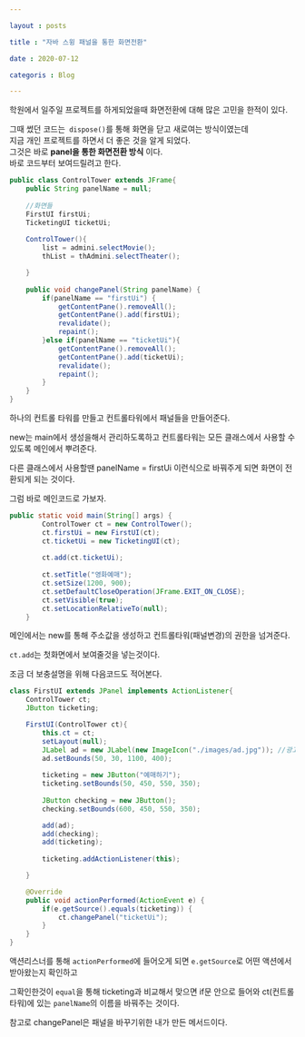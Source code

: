 ```yaml
---

layout : posts

title : "자바 스윙 패널을 통한 화면전환" 

date : 2020-07-12

categoris : Blog

--- 
```


학원에서 일주일 프로젝트를 하게되었을때 화면전환에 대해 많은 고민을 한적이 있다.  
  

그때 썼던 코드는` dispose()`를 통해 화면을 닫고 새로여는 방식이였는데   
지금 개인 프로젝트를 하면서 더 좋은 것을 알게 되었다.  
그것은 바로 **panel을 통한 화면전환 방식** 이다.  
바로 코드부터 보여드릴려고 한다.  
```java
public class ControlTower extends JFrame{
	public String panelName = null;
	
	//화면들
	FirstUI firstUi;
	TicketingUI ticketUi;
	
	ControlTower(){
		list = admini.selectMovie();
		thList = thAdmini.selectTheater();

	}
	
	public void changePanel(String panelName) {
		if(panelName == "firstUi") {
			getContentPane().removeAll();
			getContentPane().add(firstUi);
			revalidate();
			repaint();
		}else if(panelName == "ticketUi"){
			getContentPane().removeAll();
			getContentPane().add(ticketUi);
			revalidate();
			repaint();
		}
	}
}

```

하나의 컨트롤 타워를 만들고 컨트롤타워에서 패널들을 만들어준다.  
  
new는 main에서 생성을해서 관리하도록하고 컨트롤타워는 모든 클래스에서 사용할 수있도록 메인에서 뿌려준다.  
  
다른 클래스에서 사용할땐 panelName = firstUi 이런식으로 바꿔주게 되면 화면이 전환되게 되는 것이다.  
  
그럼 바로 메인코드로 가보자.  


```java	
public static void main(String[] args) {
		ControlTower ct = new ControlTower();
		ct.firstUi = new FirstUI(ct);
		ct.ticketUi = new TicketingUI(ct);
		
		ct.add(ct.ticketUi);
		
		ct.setTitle("영화예매");
		ct.setSize(1200, 900);
		ct.setDefaultCloseOperation(JFrame.EXIT_ON_CLOSE);
		ct.setVisible(true);
		ct.setLocationRelativeTo(null);
	}

```
  
메인에서는 new를 통해 주소값을 생성하고 컨트롤타워(패널변경)의 권한을 넘겨준다.  
  
`ct.add`는 첫화면에서 보여줄것을 넣는것이다.  
  
조금 더 보충설명을 위해 다음코드도 적어본다.  


```java
class FirstUI extends JPanel implements ActionListener{
	ControlTower ct;
	JButton ticketing;

	FirstUI(ControlTower ct){
		this.ct = ct;
		setLayout(null);
		JLabel ad = new JLabel(new ImageIcon("./images/ad.jpg")); //광고
		ad.setBounds(50, 30, 1100, 400);
		
		ticketing = new JButton("예매하기");
		ticketing.setBounds(50, 450, 550, 350);
		
		JButton checking = new JButton();
		checking.setBounds(600, 450, 550, 350);

		add(ad);
		add(checking);
		add(ticketing);
		
		ticketing.addActionListener(this);

	}

	@Override
	public void actionPerformed(ActionEvent e) {
		if(e.getSource().equals(ticketing)) {
			ct.changePanel("ticketUi");
		}
	}
}
```

액션리스너를 통해 `actionPerformed`에 들어오게 되면 `e.getSource`로 어떤 액션에서 받아왔는지 확인하고 
  
그확인한것이 `equal`을 통해 ticketing과 비교해서 맞으면 if문 안으로 들어와 ct(컨트롤타워)에 있는 `panelName`의 이름을 바꿔주는 것이다.  
   
참고로 changePanel은 패널을 바꾸기위한 내가 만든 메서드이다.





